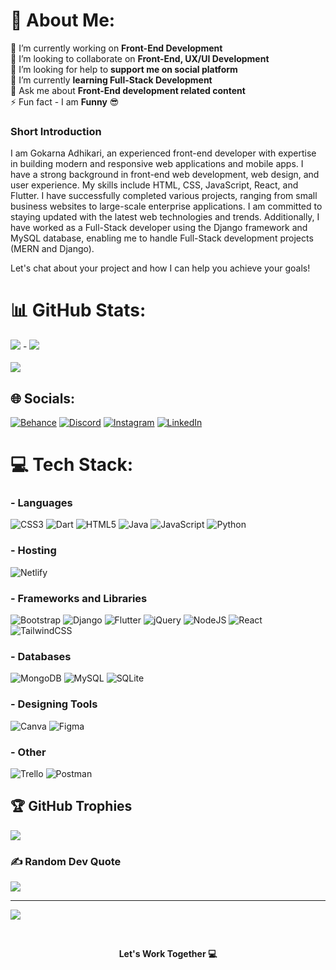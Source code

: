 
# 💫 About Me:
🔭 I’m currently working on **Front-End Development**<br>👯 I’m looking to collaborate on **Front-End, UX/UI Development** <br>🤝 I’m looking for help to **support me on social platform** <br>🌱 I’m currently **learning Full-Stack Development** <br>💬 Ask me about **Front-End development related content** <br>⚡ Fun fact - I am **Funny** 😎

### Short Introduction
I am Gokarna Adhikari, an experienced front-end developer with expertise in building modern and responsive web applications and mobile apps. I have a strong background in front-end web development, web design, and user experience. My skills include HTML, CSS, JavaScript, React, and Flutter. I have successfully completed various projects, ranging from small business websites to large-scale enterprise applications. I am committed to staying updated with the latest web technologies and trends. Additionally, I have worked as a Full-Stack developer using the Django framework and MySQL database, enabling me to handle Full-Stack development projects (MERN and Django).

Let's chat about your project and how I can help you achieve your goals!

# 📊 GitHub Stats:
![](https://github-readme-stats.vercel.app/api?username=gokarna123-goku&theme=radical&hide_border=false&include_all_commits=true&count_private=true) - 
![](https://github-readme-stats.vercel.app/api/top-langs/?username=gokarna123-goku&theme=radical&hide_border=false&include_all_commits=true&count_private=true&layout=compact) <br/> <br/>
![](https://github-readme-streak-stats.herokuapp.com/?user=gokarna123-goku&theme=radical&hide_border=false)

## 🌐 Socials:
[![Behance](https://img.shields.io/badge/Behance-1769ff?logo=behance&logoColor=white)](https://behance.net/https://www.behance.net/gokarnaadhikari) [![Discord](https://img.shields.io/badge/Discord-%237289DA.svg?logo=discord&logoColor=white)](https://discord.gg/https://discord.gg/9BhRT9Ae) [![Instagram](https://img.shields.io/badge/Instagram-%23E4405F.svg?logo=Instagram&logoColor=white)](https://instagram.com/https://www.instagram.com/theac_goku153/) [![LinkedIn](https://img.shields.io/badge/LinkedIn-%230077B5.svg?logo=linkedin&logoColor=white)](https://linkedin.com/in/https://www.linkedin.com/in/gokarna-a-583b0b245/) 

# 💻 Tech Stack:
### - Languages


![CSS3](https://img.shields.io/badge/css3-%231572B6.svg?style=for-the-badge&logo=css3&logoColor=white) ![Dart](https://img.shields.io/badge/dart-%230175C2.svg?style=for-the-badge&logo=dart&logoColor=white) ![HTML5](https://img.shields.io/badge/html5-%23E34F26.svg?style=for-the-badge&logo=html5&logoColor=white) ![Java](https://img.shields.io/badge/java-%23ED8B00.svg?style=for-the-badge&logo=java&logoColor=white) ![JavaScript](https://img.shields.io/badge/javascript-%23323330.svg?style=for-the-badge&logo=javascript&logoColor=%23F7DF1E) ![Python](https://img.shields.io/badge/python-3670A0?style=for-the-badge&logo=python&logoColor=ffdd54) 

### - Hosting


![Netlify](https://img.shields.io/badge/netlify-%23000000.svg?style=for-the-badge&logo=netlify&logoColor=#00C7B7) 

### - Frameworks and Libraries


![Bootstrap](https://img.shields.io/badge/bootstrap-%23563D7C.svg?style=for-the-badge&logo=bootstrap&logoColor=white) ![Django](https://img.shields.io/badge/django-%23092E20.svg?style=for-the-badge&logo=django&logoColor=white) ![Flutter](https://img.shields.io/badge/Flutter-%2302569B.svg?style=for-the-badge&logo=Flutter&logoColor=white) ![jQuery](https://img.shields.io/badge/jquery-%230769AD.svg?style=for-the-badge&logo=jquery&logoColor=white) ![NodeJS](https://img.shields.io/badge/node.js-6DA55F?style=for-the-badge&logo=node.js&logoColor=white) ![React](https://img.shields.io/badge/react-%2320232a.svg?style=for-the-badge&logo=react&logoColor=%2361DAFB) ![TailwindCSS](https://img.shields.io/badge/tailwindcss-%2338B2AC.svg?style=for-the-badge&logo=tailwind-css&logoColor=white) 

### - Databases


![MongoDB](https://img.shields.io/badge/MongoDB-%234ea94b.svg?style=for-the-badge&logo=mongodb&logoColor=white) ![MySQL](https://img.shields.io/badge/mysql-%2300f.svg?style=for-the-badge&logo=mysql&logoColor=white) ![SQLite](https://img.shields.io/badge/sqlite-%2307405e.svg?style=for-the-badge&logo=sqlite&logoColor=white) 

### - Designing Tools


![Canva](https://img.shields.io/badge/Canva-%2300C4CC.svg?style=for-the-badge&logo=Canva&logoColor=white) 	![Figma](https://img.shields.io/badge/figma-%23F24E1E.svg?style=for-the-badge&logo=figma&logoColor=white) 

### - Other


![Trello](https://img.shields.io/badge/Trello-%23026AA7.svg?style=for-the-badge&logo=Trello&logoColor=white) ![Postman](https://img.shields.io/badge/Postman-FF6C37?style=for-the-badge&logo=postman&logoColor=white)

## 🏆 GitHub Trophies
![](https://github-profile-trophy.vercel.app/?username=gokarna123-goku&theme=radical&no-frame=false&no-bg=false&margin-w=17&margin-h=17)

### ✍️ Random Dev Quote
![](https://quotes-github-readme.vercel.app/api?type=horizontal&theme=radical)

---

[![](https://visitcount.itsvg.in/api?id=gokarna123-goku&icon=5&color=3)](https://visitcount.itsvg.in)

<br/>

**<p align="center"> Let's Work Together 💻 </p>**


